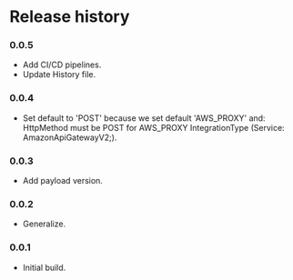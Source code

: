 # Release history

### 0.0.5
* Add CI/CD pipelines.
* Update History file.

### 0.0.4
* Set default to 'POST' because we set default 'AWS_PROXY' and:
HttpMethod must be POST for AWS_PROXY IntegrationType (Service: AmazonApiGatewayV2;).

### 0.0.3
* Add payload version.

### 0.0.2
* Generalize.

### 0.0.1
* Initial build.
